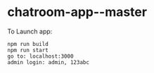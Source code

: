 # chatroom-app--master

To Launch app: 
```
npm run build
npm run start
go to: localhost:3000
admin login: admin, 123abc
```
